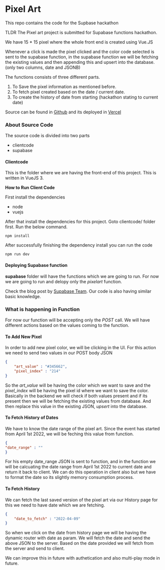 # Pixel Art
This repo contains the code for the Supbase hackathon

TLDR
The Pixel art project is submitted for Supabase functions hackathon. 

We have 15 * 15 pixel where the whole front end is created using Vue.JS 

Whenever a click is made the pixel clicked and the color code selected is sent to the supabase function, in the supabase function we will be fetching the existing values and then appending this and upsert into the database.  (only two columns, date and JSONB)

The functions consists of three different parts.
1) To Save the pixel information as mentioned before.
2) To fetch pixel created  based on the date / current date.
3) To create the history of date from starting (hackathon stating to current date)

Source can be found in [Github](https://github.com/iamVP7/supabasefunction-hack) and its deployed in [Vercel](https://supabasefunction-hack-ld822443q-iamvp7.vercel.app/)
    

### About Source Code

The source code is divided into two parts

- clientcode
- supabase

#### Clientcode

This is the folder where we are having the front-end of this project. This is written in VueJS 3.

**How to Run Client Code**

First install the dependencies

- node
- vuejs

After that install the dependencies for this project. Goto clientcode/ folder first. Run the below command.

`npm install`

After successfully  finishing the dependency install you can run the code

`npm run dev`


#### Deploying Supabase function

**supabase** folder will have the functions which we are going to run. For now we are going to run and delopy only the *pixelart* function.

Check the blog post by [Supabase Team](https://supabase.com/docs/guides/functions). Our code is also having similar basic knowledge.


### What is happening in Function

For now our function will be accepting only the *POST* call. We will have different actions based on the values coming to the function.

#### To Add New Pixel

In order to add new pixel color, we will be clicking in the UI. For this action we need to send two values in our POST body JSON

```json
{
    "art_value" : "#345662",
    "pixel_index" : "214"
}
```

So the *art_value* will be having the color which we want to save and the *pixel_index* will be having the pixel id where we want to save the color. Basically in the backend we will check if both values present and if its present then we will be fetching the existing values from database. And then replace this value in the existing JSON, *upsert* into the database.

#### To Fetch History of Dates

We have to know the date range of the pixel art. Since the event has started from April 1st 2022, we will be feching this value from function.

```json
{
"date_range" : ""
}
```

For his empty date_range JSON is sent to function, and in the function we will be calcuating the date range from April 1st 2022 to current date and return it back to client.  We can do this operation in client also but we have to format the date so its slightly memory consumption process.
#### To Fetch History

We can fetch the last saved version of the pixel art via our History page for this we need to have date which we are fetching.


```json
{
    "date_to_fetch" : "2022-04-09"
}
```

So when we click on the date from history page we will be having the dynamic router with date as param. We will fetch the date and send the above JSON to the server. 
Based on the date provided we will fetch from the server and send to client.


We can improve this in future with authetication and also multi-play mode in future.